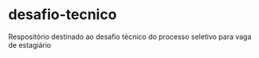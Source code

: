 # desafio-tecnico
Respositório destinado ao desafio técnico do processo seletivo para vaga de estagiário 
